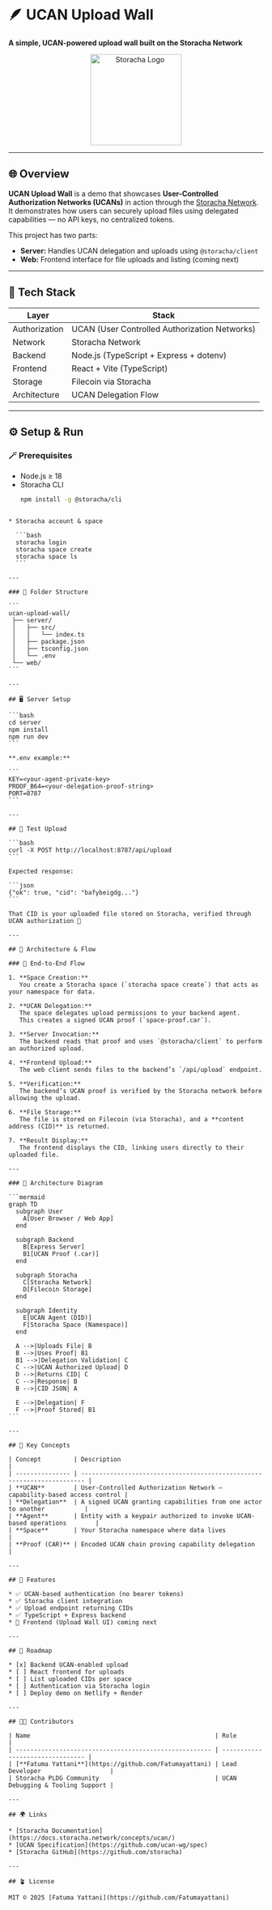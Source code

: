 # 🪶 UCAN Upload Wall  
**A simple, UCAN-powered upload wall built on the Storacha Network**

<p align="center">
  <img src="https://storacha.network/assets/logo.svg" width="180" alt="Storacha Logo" />
</p>

---

## 🌐 Overview  

**UCAN Upload Wall** is a demo that showcases **User-Controlled Authorization Networks (UCANs)** in action through the [Storacha Network](https://storacha.network).  
It demonstrates how users can securely upload files using delegated capabilities — no API keys, no centralized tokens.  

This project has two parts:  
- **Server:** Handles UCAN delegation and uploads using `@storacha/client`  
- **Web:** Frontend interface for file uploads and listing (coming next)

---

## 🧩 Tech Stack  

| Layer | Stack |
|-------|-------|
| Authorization | UCAN (User Controlled Authorization Networks) |
| Network | Storacha Network |
| Backend | Node.js (TypeScript + Express + dotenv) |
| Frontend | React + Vite (TypeScript) |
| Storage | Filecoin via Storacha |
| Architecture | UCAN Delegation Flow |

---

## ⚙️ Setup & Run

### 🪄 Prerequisites
- Node.js ≥ 18  
- Storacha CLI  
  ```bash
  npm install -g @storacha/cli
````

* Storacha account & space

  ```bash
  storacha login
  storacha space create
  storacha space ls
  ```

---

### 🧱 Folder Structure

```
ucan-upload-wall/
 ├── server/
 │   ├── src/
 │   │   └── index.ts
 │   ├── package.json
 │   ├── tsconfig.json
 │   └── .env
 └── web/
```

---

## 🖥️ Server Setup

```bash
cd server
npm install
npm run dev
```

**.env example:**

```
KEY=<your-agent-private-key>
PROOF_B64=<your-delegation-proof-string>
PORT=8787
```

---

## 🧪 Test Upload

```bash
curl -X POST http://localhost:8787/api/upload
```

Expected response:

```json
{"ok": true, "cid": "bafybeigdg..."}
```

That CID is your uploaded file stored on Storacha, verified through UCAN authorization 🎉

---

## 🧠 Architecture & Flow

### 🔁 End-to-End Flow

1. **Space Creation:**
   You create a Storacha space (`storacha space create`) that acts as your namespace for data.

2. **UCAN Delegation:**
   The space delegates upload permissions to your backend agent.
   This creates a signed UCAN proof (`space-proof.car`).

3. **Server Invocation:**
   The backend reads that proof and uses `@storacha/client` to perform an authorized upload.

4. **Frontend Upload:**
   The web client sends files to the backend’s `/api/upload` endpoint.

5. **Verification:**
   The backend’s UCAN proof is verified by the Storacha network before allowing the upload.

6. **File Storage:**
   The file is stored on Filecoin (via Storacha), and a **content address (CID)** is returned.

7. **Result Display:**
   The frontend displays the CID, linking users directly to their uploaded file.

---

### 🧭 Architecture Diagram

```mermaid
graph TD
  subgraph User
    A[User Browser / Web App]
  end

  subgraph Backend
    B[Express Server]
    B1[UCAN Proof (.car)]
  end

  subgraph Storacha
    C[Storacha Network]
    D[Filecoin Storage]
  end

  subgraph Identity
    E[UCAN Agent (DID)]
    F[Storacha Space (Namespace)]
  end

  A -->|Uploads File| B
  B -->|Uses Proof| B1
  B1 -->|Delegation Validation| C
  C -->|UCAN Authorized Upload| D
  D -->|Returns CID| C
  C -->|Response| B
  B -->|CID JSON| A

  E -->|Delegation| F
  F -->|Proof Stored| B1
```

---

## 🔑 Key Concepts

| Concept         | Description                                                             |
| --------------- | ----------------------------------------------------------------------- |
| **UCAN**        | User-Controlled Authorization Network – capability-based access control |
| **Delegation**  | A signed UCAN granting capabilities from one actor to another           |
| **Agent**       | Entity with a keypair authorized to invoke UCAN-based operations        |
| **Space**       | Your Storacha namespace where data lives                                |
| **Proof (CAR)** | Encoded UCAN chain proving capability delegation                        |

---

## 🚀 Features

* ✅ UCAN-based authentication (no bearer tokens)
* ✅ Storacha client integration
* ✅ Upload endpoint returning CIDs
* ✅ TypeScript + Express backend
* 🧩 Frontend (Upload Wall UI) coming next

---

## 🧰 Roadmap

* [x] Backend UCAN-enabled upload
* [ ] React frontend for uploads
* [ ] List uploaded CIDs per space
* [ ] Authentication via Storacha login
* [ ] Deploy demo on Netlify + Render

---

## 🧑‍💻 Contributors

| Name                                                   | Role                             |
| ------------------------------------------------------ | -------------------------------- |
| [**Fatuma Yattani**](https://github.com/Fatumayattani) | Lead Developer                   |
| Storacha PLDG Community                                | UCAN Debugging & Tooling Support |

---

## 🌍 Links

* [Storacha Documentation](https://docs.storacha.network/concepts/ucan/)
* [UCAN Specification](https://github.com/ucan-wg/spec)
* [Storacha GitHub](https://github.com/storacha)

---

## 🪴 License

MIT © 2025 [Fatuma Yattani](https://github.com/Fatumayattani)


